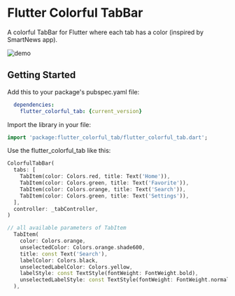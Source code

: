 # Flutter Colorful TabBar

A colorful TabBar for Flutter where each tab has a color (inspired by SmartNews app).

![demo](https://raw.githubusercontent.com/datdescartes/flutter_colorful_tab/master/demo.gif)

## Getting Started

Add this to your package's pubspec.yaml file:
```yaml
  dependencies:
    flutter_colorful_tab: {current_version}
```

Import the library in your file:
```dart
import 'package:flutter_colorful_tab/flutter_colorful_tab.dart';
```

Use the flutter_colorful_tab like this: 
```dart
ColorfulTabBar(
  tabs: [
    TabItem(color: Colors.red, title: Text('Home')),
    TabItem(color: Colors.green, title: Text('Favorite')),
    TabItem(color: Colors.orange, title: Text('Search')),
    TabItem(color: Colors.green, title: Text('Settings')),
  ],
  controller: _tabController,
)

// all available parameters of TabItem
  TabItem(
    color: Colors.orange,
    unselectedColor: Colors.orange.shade600,
    title: const Text('Search'),
    labelColor: Colors.black,
    unselectedLabelColor: Colors.yellow,
    labelStyle: const TextStyle(fontWeight: FontWeight.bold),
    unselectedLabelStyle: const TextStyle(fontWeight: FontWeight.normal),
  ),
```